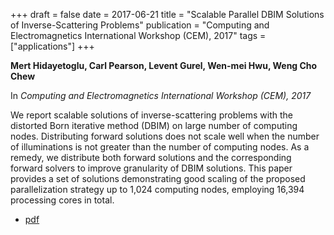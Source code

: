 +++
draft = false
date = 2017-06-21
title = "Scalable Parallel DBIM Solutions of Inverse-Scattering Problems"
publication = "Computing and Electromagnetics International Workshop (CEM), 2017"
tags = ["applications"]
+++

**Mert Hidayetoglu, Carl Pearson,  Levent Gurel, Wen-mei Hwu, Weng Cho Chew**

In *Computing and Electromagnetics International Workshop (CEM), 2017*

We report scalable solutions of inverse-scattering problems with the distorted Born iterative method (DBIM) on large number of computing nodes. Distributing forward solutions does not scale well when the number of illuminations is not greater than the number of computing nodes. As a remedy, we distribute both forward solutions and the corresponding forward solvers to improve granularity of DBIM solutions. This paper provides a set of solutions demonstrating good scaling of the proposed parallelization strategy up to 1,024 computing nodes, employing 16,394 processing cores in total.

* [pdf](/pdf/20170621_hidayetoglu_cem.pdf)